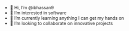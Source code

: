 - 👋 Hi, I’m @ibhassan9
- 👀 I’m interested in software
- 🌱 I’m currently learning anything I can get my hands on
- 💞️ I’m looking to collaborate on innovative projects

<!---
ibhassan9/ibhassan9 is a ✨ special ✨ repository because its `README.md` (this file) appears on your GitHub profile.
You can click the Preview link to take a look at your changes.
--->
